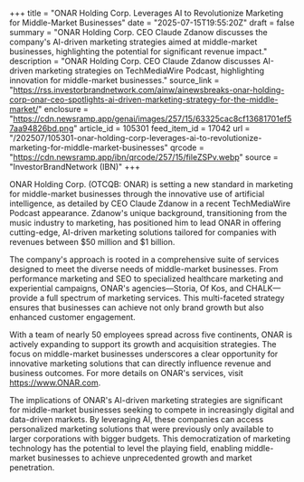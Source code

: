 +++
title = "ONAR Holding Corp. Leverages AI to Revolutionize Marketing for Middle-Market Businesses"
date = "2025-07-15T19:55:20Z"
draft = false
summary = "ONAR Holding Corp. CEO Claude Zdanow discusses the company's AI-driven marketing strategies aimed at middle-market businesses, highlighting the potential for significant revenue impact."
description = "ONAR Holding Corp. CEO Claude Zdanow discusses AI-driven marketing strategies on TechMediaWire Podcast, highlighting innovation for middle-market businesses."
source_link = "https://rss.investorbrandnetwork.com/ainw/ainewsbreaks-onar-holding-corp-onar-ceo-spotlights-ai-driven-marketing-strategy-for-the-middle-market/"
enclosure = "https://cdn.newsramp.app/genai/images/257/15/63325cac8cf13681701ef57aa94826bd.png"
article_id = 105301
feed_item_id = 17042
url = "/202507/105301-onar-holding-corp-leverages-ai-to-revolutionize-marketing-for-middle-market-businesses"
qrcode = "https://cdn.newsramp.app/ibn/qrcode/257/15/fileZSPv.webp"
source = "InvestorBrandNetwork (IBN)"
+++

<p>ONAR Holding Corp. (OTCQB: ONAR) is setting a new standard in marketing for middle-market businesses through the innovative use of artificial intelligence, as detailed by CEO Claude Zdanow in a recent TechMediaWire Podcast appearance. Zdanow's unique background, transitioning from the music industry to marketing, has positioned him to lead ONAR in offering cutting-edge, AI-driven marketing solutions tailored for companies with revenues between $50 million and $1 billion.</p><p>The company's approach is rooted in a comprehensive suite of services designed to meet the diverse needs of middle-market businesses. From performance marketing and SEO to specialized healthcare marketing and experiential campaigns, ONAR's agencies—Storia, Of Kos, and CHALK—provide a full spectrum of marketing services. This multi-faceted strategy ensures that businesses can achieve not only brand growth but also enhanced customer engagement.</p><p>With a team of nearly 50 employees spread across five continents, ONAR is actively expanding to support its growth and acquisition strategies. The focus on middle-market businesses underscores a clear opportunity for innovative marketing solutions that can directly influence revenue and business outcomes. For more details on ONAR's services, visit <a href='https://www.ONAR.com' rel='nofollow' target='_blank'>https://www.ONAR.com</a>.</p><p>The implications of ONAR's AI-driven marketing strategies are significant for middle-market businesses seeking to compete in increasingly digital and data-driven markets. By leveraging AI, these companies can access personalized marketing solutions that were previously only available to larger corporations with bigger budgets. This democratization of marketing technology has the potential to level the playing field, enabling middle-market businesses to achieve unprecedented growth and market penetration.</p>